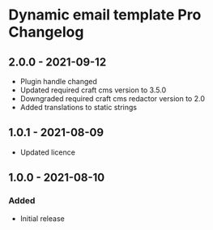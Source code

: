 # Dynamic email template Pro Changelog

## 2.0.0 - 2021-09-12
- Plugin handle changed
- Updated required craft cms version to 3.5.0
- Downgraded required craft cms redactor version to 2.0
- Added translations to static strings

## 1.0.1 - 2021-08-09
- Updated licence

## 1.0.0 - 2021-08-10
### Added
- Initial release
